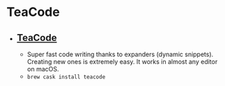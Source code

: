 # TeaCode
- [TeaCode](https://www.apptorium.com/teacode)
  - 
  - Super fast code writing thanks to expanders (dynamic snippets). Creating new ones is extremely easy. It works in almost any editor on macOS.
  - `brew cask install teacode`
